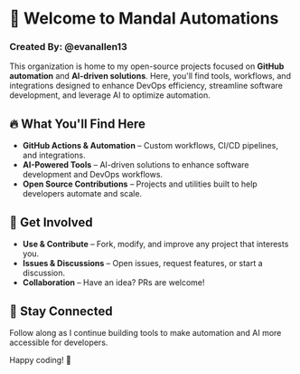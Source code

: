 # 🚀 Welcome to Mandal Automations
### Created By: @evanallen13

This organization is home to my open-source projects focused on **GitHub automation** and **AI-driven solutions**. Here, you'll find tools, workflows, and integrations designed to enhance DevOps efficiency, streamline software development, and leverage AI to optimize automation.

## 🔥 What You'll Find Here  

- **GitHub Actions & Automation** – Custom workflows, CI/CD pipelines, and integrations.  
- **AI-Powered Tools** – AI-driven solutions to enhance software development and DevOps workflows.  
- **Open Source Contributions** – Projects and utilities built to help developers automate and scale.  

## 🎯 Get Involved  

- **Use & Contribute** – Fork, modify, and improve any project that interests you.  
- **Issues & Discussions** – Open issues, request features, or start a discussion.  
- **Collaboration** – Have an idea? PRs are welcome!  

## 📢 Stay Connected  

Follow along as I continue building tools to make automation and AI more accessible for developers.  

Happy coding! 🚀  
